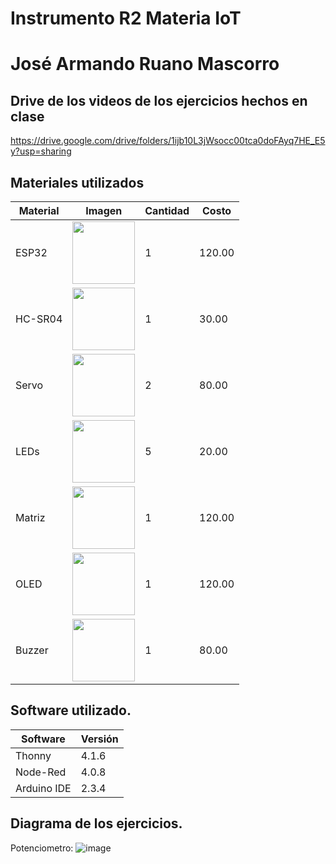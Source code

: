 # Instrumento R2 Materia IoT
# José Armando Ruano Mascorro

## Drive de los videos de los ejercicios hechos en clase

https://drive.google.com/drive/folders/1ijb10L3jWsocc00tca0doFAyq7HE_E5y?usp=sharing 

## Materiales utilizados
|Material|Imagen|Cantidad|Costo|
|--|--|--|--|
|ESP32|<img src="https://github.com/user-attachments/assets/0d280367-493e-4f7c-a587-36e1f822116b" width="100"/>|1|120.00|
|HC-SR04|<img width="100" src="https://github.com/user-attachments/assets/e8f3a364-83e3-4194-9eb1-15547012fb1b" />|1|30.00|
|Servo|<img src="https://encrypted-tbn0.gstatic.com/images?q=tbn:ANd9GcSCS2LOM7XetEE4N0_B1KxJhYDKp9Ve8MIXiA&s" width="100"/>|2|80.00|
|LEDs|<img src="https://encrypted-tbn0.gstatic.com/images?q=tbn:ANd9GcRCrORWYeYGwKMV-8mKFk_LDyt8DU1EhKOpXQ&s" width="100"/>|5|20.00|
|Matriz|<img src="https://th.bing.com/th/id/OIP.l44bTKqPzjL11nbec2G4jwHaHa?w=175&h=180&c=7&r=0&o=5&dpr=1.3&pid=1.7" width="100"/>|1|120.00|
|OLED|<img src="https://s.alicdn.com/@sc04/kf/HTB1MYZambsrBKNjSZFpq6AXhFXa1.jpg_300x300.jpg" width="100"/>|1|120.00|
|Buzzer|<img src="https://th.bing.com/th/id/OIP.ux9IEUTGIihWYCG_bb4LEAHaHa?w=196&h=196&c=7&r=0&o=5&dpr=1.3&pid=1.7" width="100"/>|1|80.00|

## Software utilizado.
|Software|Versión|
|--|--|
|Thonny|4.1.6|
|Node-Red|4.0.8|
|Arduino IDE|2.3.4|

## Diagrama de los ejercicios.
Potenciometro:
![image](https://github.com/user-attachments/assets/db8c7c0f-ea25-4220-9e5d-9a3b2923a4f8)

